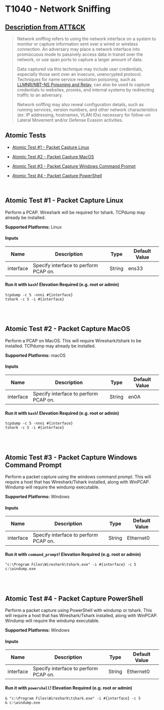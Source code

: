 # T1040 - Network Sniffing
## [Description from ATT&CK](https://attack.mitre.org/wiki/Technique/T1040)
<blockquote>Network sniffing refers to using the network interface on a system to monitor or capture information sent over a wired or wireless connection. An adversary may place a network interface into promiscuous mode to passively access data in transit over the network, or use span ports to capture a larger amount of data.

Data captured via this technique may include user credentials, especially those sent over an insecure, unencrypted protocol. Techniques for name service resolution poisoning, such as [LLMNR/NBT-NS Poisoning and Relay](https://attack.mitre.org/techniques/T1171), can also be used to capture credentials to websites, proxies, and internal systems by redirecting traffic to an adversary.

Network sniffing may also reveal configuration details, such as running services, version numbers, and other network characteristics (ex: IP addressing, hostnames, VLAN IDs) necessary for follow-on Lateral Movement and/or Defense Evasion activities.</blockquote>

## Atomic Tests

- [Atomic Test #1 - Packet Capture Linux](#atomic-test-1---packet-capture-linux)

- [Atomic Test #2 - Packet Capture MacOS](#atomic-test-2---packet-capture-macos)

- [Atomic Test #3 - Packet Capture Windows Command Prompt](#atomic-test-3---packet-capture-windows-command-prompt)

- [Atomic Test #4 - Packet Capture PowerShell](#atomic-test-4---packet-capture-powershell)


<br/>

## Atomic Test #1 - Packet Capture Linux
Perform a PCAP. Wireshark will be required for tshark. TCPdump may already be installed.

**Supported Platforms:** Linux


#### Inputs
| Name | Description | Type | Default Value | 
|------|-------------|------|---------------|
| interface | Specify interface to perform PCAP on. | String | ens33|

#### Run it with `bash`!  Elevation Required (e.g. root or admin) 
```
tcpdump -c 5 -nnni #{interface}
tshark -c 5 -i #{interface}
```



<br/>
<br/>

## Atomic Test #2 - Packet Capture MacOS
Perform a PCAP on MacOS. This will require Wireshark/tshark to be installed. TCPdump may already be installed.

**Supported Platforms:** macOS


#### Inputs
| Name | Description | Type | Default Value | 
|------|-------------|------|---------------|
| interface | Specify interface to perform PCAP on. | String | en0A|

#### Run it with `bash`!  Elevation Required (e.g. root or admin) 
```
tcpdump -c 5 -nnni #{interface}
tshark -c 5 -i #{interface}
```



<br/>
<br/>

## Atomic Test #3 - Packet Capture Windows Command Prompt
Perform a packet capture using the windows command prompt. This will require a host that has Wireshark/Tshark
installed, along with WinPCAP. Windump will require the windump executable.

**Supported Platforms:** Windows


#### Inputs
| Name | Description | Type | Default Value | 
|------|-------------|------|---------------|
| interface | Specify interface to perform PCAP on. | String | Ethernet0|

#### Run it with `command_prompt`!  Elevation Required (e.g. root or admin) 
```
"c:\Program Files\Wireshark\tshark.exe" -i #{interface} -c 5
c:\windump.exe
```



<br/>
<br/>

## Atomic Test #4 - Packet Capture PowerShell
Perform a packet capture using PowerShell with windump or tshark. This will require a host that has Wireshark/Tshark
installed, along with WinPCAP. Windump will require the windump executable.

**Supported Platforms:** Windows


#### Inputs
| Name | Description | Type | Default Value | 
|------|-------------|------|---------------|
| interface | Specify interface to perform PCAP on. | String | Ethernet0|

#### Run it with `powershell`!  Elevation Required (e.g. root or admin) 
```
& "c:\Program Files\Wireshark\tshark.exe" -i #{interface} -c 5
& c:\windump.exe
```



<br/>
